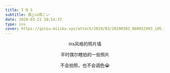 ```yaml
---
title: I N S
subtitle: 我jio得こい
date: 2020-03-21 10:14:37
type: ins
cover: https://qiniu.miiiku.xyz/attach/2019/03/20190303_060032493_iOS.jpg-webp
---
```



<p><center>ins风格的照片墙</center></p>

<p><center>平时偶尔瞎拍的一些照片</center></p>

<p><center>不会拍照，也不会调色😭</center></p>